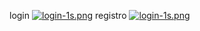 login
[![login-1s.png](https://i.postimg.cc/RZTN8W64/login-1s.png)](https://postimg.cc/bZsySN9B)
registro
[![login-1s.png](https://i.postimg.cc/RZTN8W64/login-1s.png)](https://postimg.cc/bZsySN9B)

